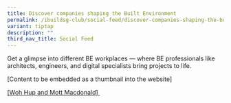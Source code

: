 ```yaml
---
title: Discover companies shaping the Built Environment
permalink: /ibuildsg-club/social-feed/discover-companies-shaping-the-built-environment/
variant: tiptap
description: ""
third_nav_title: Social Feed
---
```

<p>Get a glimpse into different BE workplaces — where BE professionals like
architects, engineers, and digital specialists bring projects to life.</p>
<p>[Content to be embedded as a thumbnail into the website]</p>
<p><a href="https://www.facebook.com/share/r/16z17XVNk5/" rel="noopener noreferrer nofollow" target="_blank"><u>[Woh Hup and Mott Macdonald]&nbsp;</u></a>
</p>
<p>
<br>
</p>